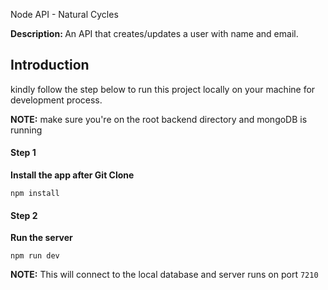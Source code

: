 Node API - Natural Cycles

<strong>Description: </strong> An API that creates/updates a user with name and email. 

## Introduction
kindly follow the step below to run this project locally on your machine for development process.

<strong>NOTE:</strong> make sure you're on the root backend directory and mongoDB is running <br />

#### Step 1
<strong>Install the app after Git Clone</strong>

```
npm install
```
#### Step 2
<strong>Run the server</strong>
```
npm run dev
```
<strong>NOTE:</strong> This will connect to the local database and server runs on port `7210`